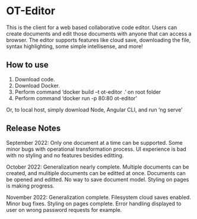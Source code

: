 # OT-Editor
This is the client for a web based collaborative code editor. Users can create documents and edit those documents with anyone that can access a browser. The editor supports features like cloud save, downloading the file, syntax highlighting, some simple intellisense, and more! 
## How to use

1. Download code. 
2. Download Docker. 
3. Perform command ‘docker build –t ot-editor .’ on root folder 
4. Perform command ‘docker run -p 80:80 ot-editor' 

Or, to local host, simply download Node, Angular CLI, and run ‘ng serve’ 

## Release Notes
September 2022: Only one document at a time can be supported. Some minor bugs with operational transformation process. UI experience is bad with no styling and no features besides editting.

October 2022: Generalization nearly complete. Multiple documents can be created, and mulitiple documents can be editted at once. Documents can be opened and editted. No way to save document model. Styling on pages is making progress.

November 2022: Generalization complete. Filesystem cloud saves enabled. Minor bug fixes. Styling on pages complete. Error handling displayed to user on wrong password requests for example.
